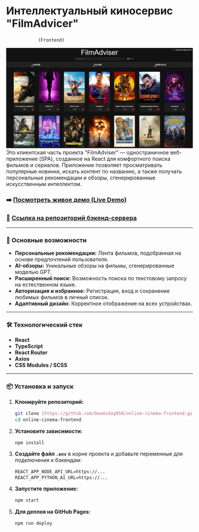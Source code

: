 # Интеллектуальный киносервис "FilmAdvicer"
                (Frontend)
![Скриншот проекта FilmAdviser](./assets/5195439896238619788.jpg) Это клиентская часть проекта "FilmAdviser" — одностраничное веб-приложение (SPA), созданное на React для комфортного поиска фильмов и сериалов. Приложение позволяет просматривать популярные новинки, искать контент по названию, а также получать персональные рекомендации и обзоры, сгенерированные искусственным интеллектом.

### ➡️ **[Посмотреть живое демо (Live Demo)](https://doomsday058.github.io/online-cinema-frontend/)**

### 🧠 **[Ссылка на репозиторий бэкенд-сервера](https://github.com/Doomsday058/online-cinema-backend)**

---

### 🚀 Основные возможности

* **Персональные рекомендации:** Лента фильмов, подобранная на основе предпочтений пользователя.
* **AI-обзоры:** Уникальные обзоры на фильмы, сгенерированные моделью GPT.
* **Расширенный поиск:** Возможность поиска по текстовому запросу на естественном языке.
* **Авторизация и избранное:** Регистрация, вход и сохранение любимых фильмов в личный список.
* **Адаптивный дизайн:** Корректное отображение на всех устройствах.

---

### 🛠️ Технологический стек

* **React**
* **TypeScript**
* **React Router**
* **Axios**
* **CSS Modules / SCSS**
  
---

### 📦 Установка и запуск

1.  **Клонируйте репозиторий:**
    ```bash
    git clone [https://github.com/Doomsday058/online-cinema-frontend.git](https://github.com/Doomsday058/online-cinema-frontend.git)
    cd online-cinema-frontend
    ```

2.  **Установите зависимости:**
    ```bash
    npm install
    ```

3.  **Создайте файл `.env`** в корне проекта и добавьте переменные для подключения к бэкендам:
    ```
    REACT_APP_NODE_API_URL=https://...
    REACT_APP_PYTHON_AI_URL=https://...
    ```

4.  **Запустите приложение:**
    ```bash
    npm start
    ```

5.  **Для деплоя на GitHub Pages:**
    ```bash
    npm run deploy
    ```
